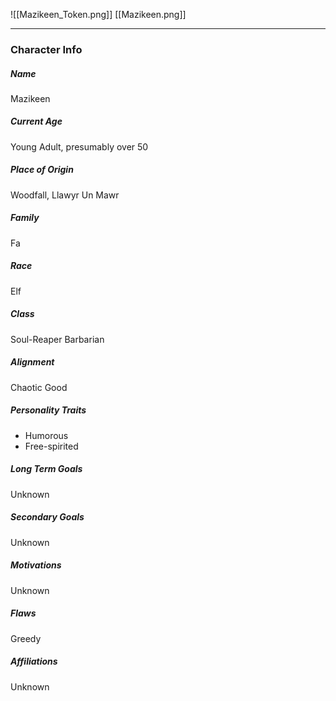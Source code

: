 ![[Mazikeen_Token.png]]
[[Mazikeen.png]]

---
### Character Info

##### Name 
Mazikeen 

##### Current Age
Young Adult, presumably over 50

##### Place of Origin
Woodfall, Llawyr Un Mawr

##### Family
Fa

##### Race
Elf

##### Class
Soul-Reaper Barbarian

##### Alignment
Chaotic Good

##### Personality Traits
- Humorous
- Free-spirited

##### Long Term Goals
Unknown

##### Secondary Goals
Unknown

##### Motivations
Unknown

##### Flaws
Greedy

##### Affiliations
Unknown